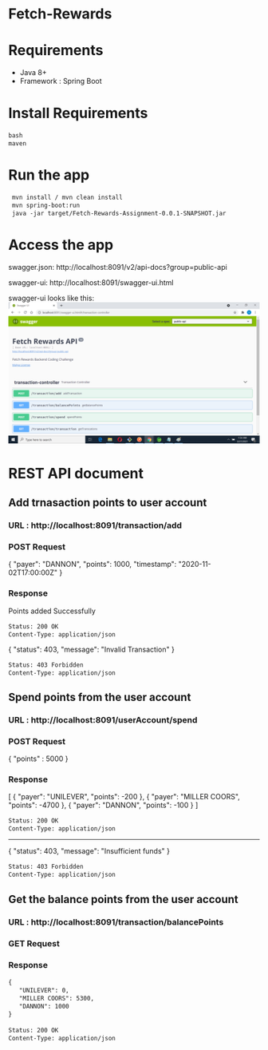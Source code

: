 # Fetch-Rewards

# Requirements
* Java 8+
* Framework : Spring Boot

# Install Requirements
```
bash
maven
```

# Run the app
```
 mvn install / mvn clean install
 mvn spring-boot:run
 java -jar target/Fetch-Rewards-Assignment-0.0.1-SNAPSHOT.jar
```

# Access the app

swagger.json: http://localhost:8091/v2/api-docs?group=public-api

swagger-ui: http://localhost:8091/swagger-ui.html

swagger-ui looks like this:
![Demo-Api](swagger.png)

# REST API document

## Add trnasaction points to  user account

### URL : http://localhost:8091/transaction/add



### POST Request

{ "payer": "DANNON", "points": 1000, "timestamp": "2020-11-02T17:00:00Z" }

### Response

Points added Successfully

    Status: 200 OK
    Content-Type: application/json
    
{
    "status": 403,
    "message": "Invalid Transaction"
}
 
    Status: 403 Forbidden
    Content-Type: application/json

## Spend points from the user account

### URL : http://localhost:8091/userAccount/spend

### POST Request
{
    "points" : 5000
}

### Response

[
    {
        "payer": "UNILEVER",
        "points": -200
    },
    {
        "payer": "MILLER COORS",
        "points": -4700
    },
    {
        "payer": "DANNON",
        "points": -100
    }
]


    Status: 200 OK
    Content-Type: application/json

-----------------------------------------------------------

{
    "status": 403,
    "message": "Insufficient funds"
}

    Status: 403 Forbidden
    Content-Type: application/json
 
## Get the balance points from the user account

### URL : http://localhost:8091/transaction/balancePoints 

### GET Request 
   
### Response

    {
       "UNILEVER": 0,
       "MILLER COORS": 5300,
       "DANNON": 1000
    }
    
    Status: 200 OK
    Content-Type: application/json
